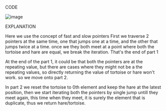 CODE

![image](https://github.com/user-attachments/assets/f8e0911a-b714-4ac6-a358-4cd9ee4cb853)



EXPLANATION

Here we use the concept of fast and slow pointers
First we traverse 2 pointers at the same time, one that jumps one at a time, and the other that jumps twice at a time.
once we they both meet at a point where both the tortoise and hare are equal, we break the iteration. That's the end of part 1

At the end of the part 1, it could be that both the pointers are at the repeating value, but there are cases where they might not be a the repeating values, 
so directly returning the value of tortoise or hare won't work.
so we move onto part 2.

In part 2 we reset the tortoise to 0th element and keep the hare at the latest position, then we start iterating both the pointers by single jump untill they meet again, 
this time when they meet, it is surely the element that is duplicate, thus we return hare/tortoise.
